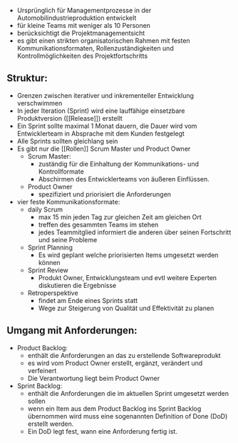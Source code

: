 - Ursprünglich für Managementprozesse in der Automobilindustrieproduktion entwickelt
- für kleine Teams mit weniger als 10 Personen
- berücksichtigt die Projektmanagementsicht
- es gibt einen strikten organisatorischen Rahmen mit festen Kommunikationsformaten, Rollenzuständigkeiten und Kontrollmöglichkeiten des Projektfortschritts

## Struktur:
- Grenzen zwischen iterativer und inkrementeller Entwicklung verschwimmen
- In jeder Iteration (Sprint) wird eine lauffähige einsetzbare Produktversion ([[Release]]) erstellt
- Ein Sprint sollte maximal 1 Monat dauern, die Dauer wird vom Entwicklerteam in Absprache mit dem Kunden festgelegt
- Alle Sprints sollten gleichlang sein
- Es gibt nur die [[Rollen]] Scrum Master und Product Owner
	- Scrum Master:
		- zuständig für die Einhaltung der Kommunikations- und Kontrollformate
		- Abschirmen des Entwicklerteams von äußeren Einflüssen.
	- Product Owner
		- spezifiziert und priorisiert die Anforderungen
- vier feste Kommunikationsformate:
	- daily Scrum
		- max 15 min jeden Tag zur gleichen Zeit am gleichen Ort
		- treffen des gesammten Teams im stehen
		- jedes Teammitglied informiert die anderen über seinen Fortschritt und seine Probleme
	- Sprint Planning
		- Es wird geplant welche priorisierten Items umgesetzt werden können
	- Sprint Review
		- Produkt Owner, Entwicklungsteam und evtl weitere Experten diskutieren die Ergebnisse
	- Retroperspektive
		- findet am Ende eines Sprints statt
		- Wege zur Steigerung von Qualität und Effektivität zu planen
## Umgang mit Anforderungen:
- Product Backlog:
	- enthält die Anforderungen an das zu erstellende Softwareprodukt
	- es wird vom Product Owner erstellt, ergänzt, verändert und verfeinert
	- Die Verantwortung liegt beim Product Owner
- Sprint Backlog:
	- enthält die Anforderungen die im aktuellen Sprint umgesetzt werden sollen
	- wenn ein Item aus dem Product Backlog ins Sprint Backlog übernommen wird muss eine sogenannten Definition of Done (DoD) erstellt werden.
	- Ein DoD legt fest, wann eine Anforderung fertig ist.
	